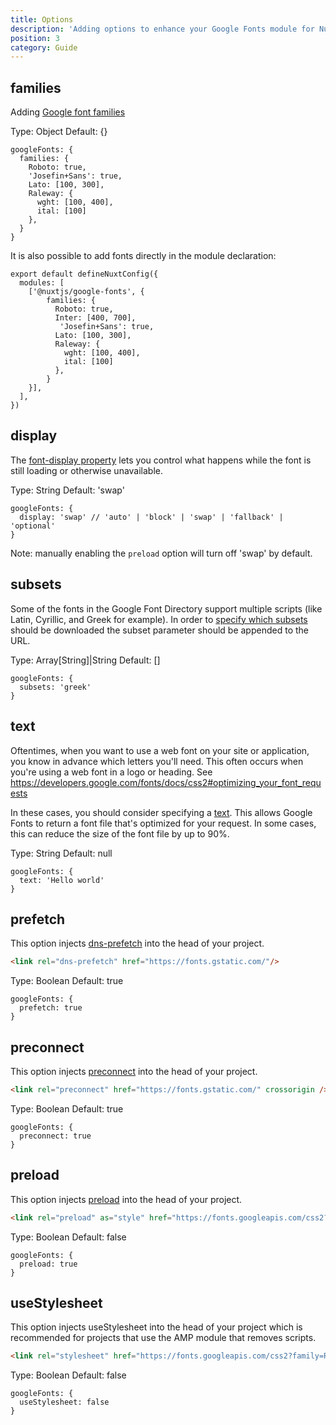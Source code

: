 ```yaml
---
title: Options
description: 'Adding options to enhance your Google Fonts module for Nuxt'
position: 3
category: Guide
---
```


## families

Adding [Google font families](https://developers.google.com/fonts/docs/css2#quickstart_guides)

Type: Object
Default: {}

```js{}[nuxt.config.js]
googleFonts: {
  families: {
    Roboto: true,
    'Josefin+Sans': true,
    Lato: [100, 300],
    Raleway: {
      wght: [100, 400],
      ital: [100]
    },
  }
}
```

It is also possible to add fonts directly in the module declaration:

```js{}[nuxt.config.js]
export default defineNuxtConfig({
  modules: [
    ['@nuxtjs/google-fonts', {
        families: {
          Roboto: true,
          Inter: [400, 700],
           'Josefin+Sans': true,
          Lato: [100, 300],
          Raleway: {
            wght: [100, 400],
            ital: [100]
          },
        }
    }],
  ],
})
```

## display

The [font-display property](https://developers.google.com/fonts/docs/css2#use_font-display) lets you control what happens while the font is still loading or otherwise unavailable.

Type: String
Default: 'swap'

```js{}[nuxt.config.js]
googleFonts: {
  display: 'swap' // 'auto' | 'block' | 'swap' | 'fallback' | 'optional'
}
```

Note: manually enabling the `preload` option will turn off 'swap' by default.

## subsets

Some of the fonts in the Google Font Directory support multiple scripts (like Latin, Cyrillic, and Greek for example). In order to [specify which subsets](https://developers.google.com/fonts/docs/getting_started#specifying_script_subsets) should be downloaded the subset parameter should be appended to the URL.

Type: Array[String]|String
Default: []

```js{}[nuxt.config.js]
googleFonts: {
  subsets: 'greek'
}
```

## text

Oftentimes, when you want to use a web font on your site or application, you know in advance which letters you'll need.
This often occurs when you're using a web font in a logo or heading. See https://developers.google.com/fonts/docs/css2#optimizing_your_font_requests

In these cases, you should consider specifying a [text](https://developers.google.com/fonts/docs/css2#optimizing_your_font_requests).
This allows Google Fonts to return a font file that's optimized for your request. In some cases, this can reduce the size of the font file by up to 90%.

Type: String
Default: null

```js{}[nuxt.config.js]
googleFonts: {
  text: 'Hello world'
}
```

## prefetch

This option injects [dns-prefetch](https://developer.mozilla.org/en-US/docs/Web/Performance/dns-prefetch) into the head of your project.

```html
<link rel="dns-prefetch" href="https://fonts.gstatic.com/"/>
```

Type: Boolean
Default: true

```js{}[nuxt.config.js]
googleFonts: {
  prefetch: true
}
```

## preconnect

This option injects [preconnect](https://developer.mozilla.org/en-US/docs/Web/Performance/dns-prefetch#Best_practices) into the head of your project.

```html
<link rel="preconnect" href="https://fonts.gstatic.com/" crossorigin />
```

Type: Boolean
Default: true

```js{}[nuxt.config.js]
googleFonts: {
  preconnect: true
}
```

## preload

This option injects [preload](https://developer.mozilla.org/en-US/docs/Web/HTML/Link_types/preload) into the head of your project.

```html
<link rel="preload" as="style" href="https://fonts.googleapis.com/css2?family=Roboto" />
```

Type: Boolean
Default: false

```js{}[nuxt.config.js]
googleFonts: {
  preload: true
}
```

## useStylesheet

This option injects useStylesheet into the head of your project which is recommended for projects that use the AMP module that removes scripts.

```html
<link rel="stylesheet" href="https://fonts.googleapis.com/css2?family=Roboto" />
```

Type: Boolean
Default: false

```js{}[nuxt.config.js]
googleFonts: {
  useStylesheet: false
}
```
